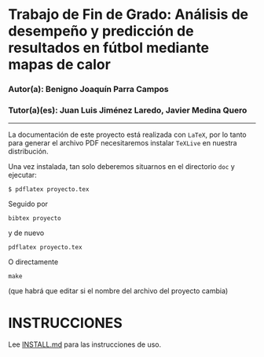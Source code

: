 # Trabajo de Fin de Grado: Análisis de desempeño y predicción de resultados en fútbol mediante mapas de calor

### Autor(a): Benigno Joaquín Parra Campos
### Tutor(a)(es): Juan Luis Jiménez Laredo, Javier Medina Quero
___

La documentación de este proyecto está realizada con `LaTeX`, por lo
tanto para generar el archivo PDF necesitaremos instalar `TeXLive` en
nuestra distribución.

Una vez instalada, tan solo deberemos situarnos en el directorio `doc` y ejecutar:

`
$ pdflatex proyecto.tex
`

Seguido por

    bibtex proyecto
    
y de nuevo

    pdflatex proyecto.tex

O directamente

    make
    
(que habrá que editar si el nombre del archivo del proyecto cambia)

# INSTRUCCIONES

Lee [INSTALL.md](INSTALL.md) para las instrucciones de uso.
